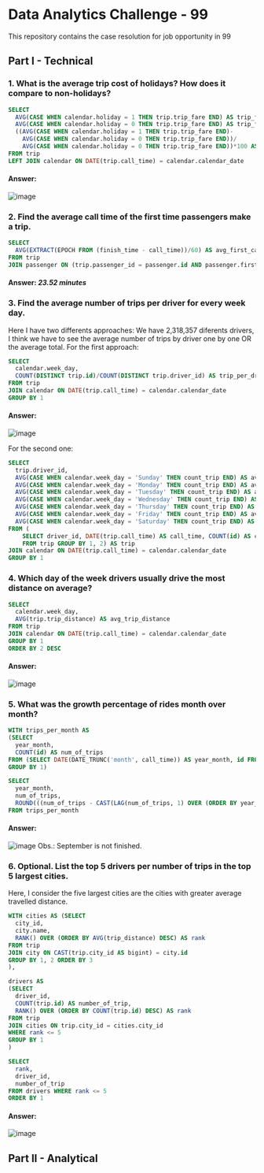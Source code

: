 # Data Analytics Challenge - 99
This repository contains the case resolution for job opportunity in 99

## Part I - Technical


### 1. What is the average trip cost of holidays? How does it compare to non-holidays?
~~~sql
SELECT
  AVG(CASE WHEN calendar.holiday = 1 THEN trip.trip_fare END) AS trip_fare_holiday,
  AVG(CASE WHEN calendar.holiday = 0 THEN trip.trip_fare END) AS trip_fare_non_holiday,
  ((AVG(CASE WHEN calendar.holiday = 1 THEN trip.trip_fare END)-
    AVG(CASE WHEN calendar.holiday = 0 THEN trip.trip_fare END))/
    AVG(CASE WHEN calendar.holiday = 0 THEN trip.trip_fare END))*100 AS percent_change
FROM trip 
LEFT JOIN calendar ON DATE(trip.call_time) = calendar.calendar_date
~~~

#### Answer: 

![image](https://user-images.githubusercontent.com/61919405/129113526-8ca82f1b-7454-4477-9d3c-5d4b0550973c.png)

### 2. Find the average call time of the first time passengers make a trip.
~~~sql
SELECT
  AVG(EXTRACT(EPOCH FROM (finish_time - call_time))/60) AS avg_first_call_time
FROM trip
JOIN passenger ON (trip.passenger_id = passenger.id AND passenger.first_call_time = trip.call_time)
~~~

#### Answer: *23.52 minutes*

### 3. Find the average number of trips per driver for every week day.
Here I have two differents approaches:
We have 2,318,357 diferents drivers, I think we have to see the average number of trips by driver one by one OR the average total. 
For the first approach:
~~~sql
SELECT
  calendar.week_day,
  COUNT(DISTINCT trip.id)/COUNT(DISTINCT trip.driver_id) AS trip_per_driver
FROM trip
JOIN calendar ON DATE(trip.call_time) = calendar.calendar_date
GROUP BY 1
~~~

#### Answer:

![image](https://user-images.githubusercontent.com/61919405/129116275-f2c19993-a285-442b-bdba-cdb055cf013f.png)

For the second one:
~~~sql
SELECT
  trip.driver_id,
  AVG(CASE WHEN calendar.week_day = 'Sunday' THEN count_trip END) AS avg_number_of_trips_sunday,
  AVG(CASE WHEN calendar.week_day = 'Monday' THEN count_trip END) AS avg_number_of_trips_monday,
  AVG(CASE WHEN calendar.week_day = 'Tuesday' THEN count_trip END) AS avg_number_of_trips_tuesday,
  AVG(CASE WHEN calendar.week_day = 'Wednesday' THEN count_trip END) AS avg_number_of_trips_wednesday,
  AVG(CASE WHEN calendar.week_day = 'Thursday' THEN count_trip END) AS avg_number_of_trips_thursday,
  AVG(CASE WHEN calendar.week_day = 'Friday' THEN count_trip END) AS avg_number_of_trips_friday,
  AVG(CASE WHEN calendar.week_day = 'Saturday' THEN count_trip END) AS avg_number_of_trips_saturday
FROM (
    SELECT driver_id, DATE(trip.call_time) AS call_time, COUNT(id) AS count_trip 
    FROM trip GROUP BY 1, 2) AS trip
JOIN calendar ON DATE(trip.call_time) = calendar.calendar_date
GROUP BY 1
~~~

### 4. Which day of the week drivers usually drive the most distance on average?
~~~sql
SELECT
  calendar.week_day,
  AVG(trip.trip_distance) AS avg_trip_distance
FROM trip
JOIN calendar ON DATE(trip.call_time) = calendar.calendar_date
GROUP BY 1
ORDER BY 2 DESC
~~~

#### Answer:

![image](https://user-images.githubusercontent.com/61919405/129116600-27705a09-d153-454e-b175-56a06aeb7cbc.png)

### 5. What was the growth percentage of rides month over month?

~~~sql
WITH trips_per_month AS
(SELECT 
  year_month,
  COUNT(id) AS num_of_trips
FROM (SELECT DATE(DATE_TRUNC('month', call_time)) AS year_month, id FROM trip) AS trip
GROUP BY 1)

SELECT 
  year_month,
  num_of_trips,
  ROUND(((num_of_trips - CAST(LAG(num_of_trips, 1) OVER (ORDER BY year_month) AS decimal)) / CAST(LAG(num_of_trips, 1) OVER (ORDER BY year_month) AS decimal))*100, 2) AS perc_growth
FROM trips_per_month
~~~

#### Answer:

![image](https://user-images.githubusercontent.com/61919405/129116713-38073f98-2980-4aba-a394-d26aa733fc64.png)
Obs.: September is not finished. 


### 6. Optional. List the top 5 drivers per number of trips in the top 5 largest cities.

Here, I consider the five largest cities are the cities with greater average travelled distance.

~~~sql
WITH cities AS (SELECT
  city_id,
  city.name,
  RANK() OVER (ORDER BY AVG(trip_distance) DESC) AS rank
FROM trip
JOIN city ON CAST(trip.city_id AS bigint) = city.id
GROUP BY 1, 2 ORDER BY 3
),

drivers AS
(SELECT
  driver_id,
  COUNT(trip.id) AS number_of_trip,
  RANK() OVER (ORDER BY COUNT(trip.id) DESC) AS rank
FROM trip
JOIN cities ON trip.city_id = cities.city_id
WHERE rank <= 5
GROUP BY 1
)

SELECT
  rank,
  driver_id,
  number_of_trip
FROM drivers WHERE rank <= 5
ORDER BY 1
~~~

#### Answer:

![image](https://user-images.githubusercontent.com/61919405/129117305-a79898fb-2a68-4298-b927-38890f88dac7.png)


## Part II - Analytical
